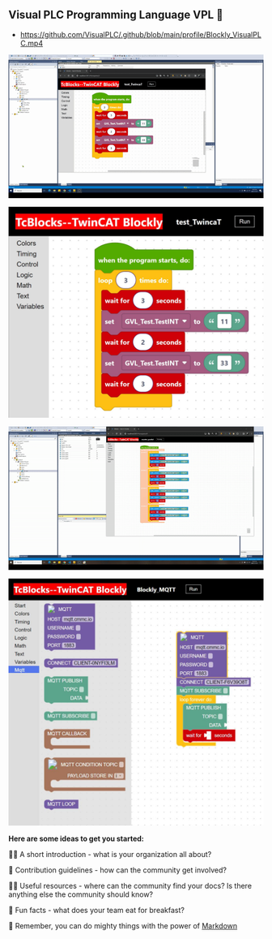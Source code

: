 ## Visual PLC Programming Language VPL 👋

- https://github.com/VisualPLC/.github/blob/main/profile/Blockly_VisualPLC.mp4

![Visual_PLC_gif](https://github.com/VisualPLC/.github/blob/main/profile/Blockly_VisualPLC_2.gif)

![Visual_PLC](https://github.com/VisualPLC/.github/blob/main/profile/Visual%20PLC%20Programming%20Language%20VPL.JPG)

![Visual_PLC_integration_test_gif](https://github.com/VisualPLC/.github/blob/main/profile/Blockly_TwinCAT_Integration_Test.gif)

![Visual_PLC](https://github.com/VisualPLC/.github/blob/main/profile/Blockly_MQTT.JPG)


**Here are some ideas to get you started:**

🙋‍♀️ A short introduction - what is your organization all about?

🌈 Contribution guidelines - how can the community get involved?

👩‍💻 Useful resources - where can the community find your docs? Is there anything else the community should know?

🍿 Fun facts - what does your team eat for breakfast?

🧙 Remember, you can do mighty things with the power of [Markdown](https://docs.github.com/github/writing-on-github/getting-started-with-writing-and-formatting-on-github/basic-writing-and-formatting-syntax)

